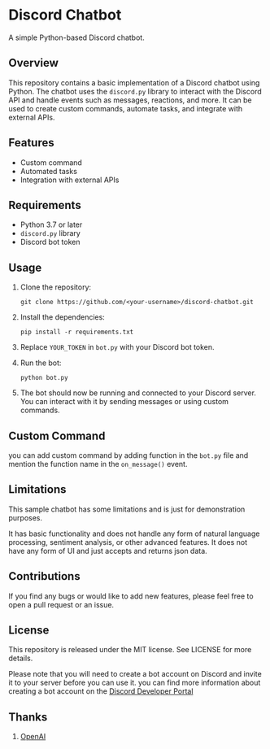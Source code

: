 # Discord Chatbot

A simple Python-based Discord chatbot.

## Overview

This repository contains a basic implementation of a Discord chatbot using Python. The chatbot uses the `discord.py`
library to interact with the Discord API and handle events such as messages, reactions, and more. It can be used to
create custom commands, automate tasks, and integrate with external APIs.

## Features

- Custom command
- Automated tasks
- Integration with external APIs

## Requirements

- Python 3.7 or later
- `discord.py` library
- Discord bot token

## Usage

1. Clone the repository:

    ```
    git clone https://github.com/<your-username>/discord-chatbot.git
    ```

2. Install the dependencies:

    ```
    pip install -r requirements.txt
    ```

3. Replace `YOUR_TOKEN` in `bot.py` with your Discord bot token.

4. Run the bot:

    ```
    python bot.py
    ```

5. The bot should now be running and connected to your Discord server. You can interact with it by sending messages or
using custom commands.

## Custom Command

you can add custom command by adding function in the `bot.py` file and mention the function name in the `on_message()`
event.

## Limitations

This sample chatbot has some limitations and is just for demonstration purposes.

It has basic functionality and does not handle any form of natural language processing, sentiment analysis, or other
advanced features.
It does not have any form of UI and just accepts and returns json data.

## Contributions

If you find any bugs or would like to add new features, please feel free to open a pull request or an issue.

## License

This repository is released under the MIT license. See LICENSE for more details.

Please note that you will need to create a bot account on Discord and invite it to your server before you can use it.
you can find more information about creating a bot account on the [Discord Developer Portal](https://discord.com/developers/docs/intro)

## Thanks

1. [OpenAI](https://github.com/openai/gpt-discord-bot)